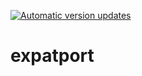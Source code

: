 [![Automatic version updates](https://github.com/ZOSOpenTools/expatport/actions/workflows/bump.yml/badge.svg)](https://github.com/ZOSOpenTools/expatport/actions/workflows/bump.yml)

# expatport

